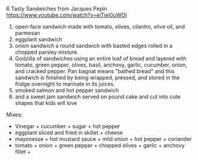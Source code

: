 6 Tasty Sandwiches from Jacques Pepin   
https://www.youtube.com/watch?v=eiTiei0uWOI  

1. open-face sandwich made with tomato, olives, cilantro, olive oil, and parmesan 
2. eggplant sandwich
3. onion sandwich  a round sandwich with basted edges rolled in a chopped parsley mixture. 
4. Godzilla of sandwiches using an entire loaf of bread and layered with tomato, green pepper, olives, basil, anchovy, garlic, cucumber, onion, and cracked pepper. Pan bagnat means "bathed bread" and this sandwich is finished by being wrapped, pressed, and stored in the fridge overnight to marinate in its juices. 
5. smoked salmon and hot pepper sandwich 
6. and a sweet jam sandwich served on pound cake and cut into cute shapes that kids will love

Mixes: 
- Vinegar + cucumber + sugar + hot pepper 
- eggplant sliced and fried in skillet + cheese
- mayonesse + hot mustard sauce + mild onion + hot pepper + coriander  
- tomato + onion + green pepper + chopped olives + garlic + anchovy fillet + 
